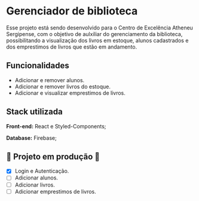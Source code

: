 
# Gerenciador de biblioteca
Esse projeto está sendo desenvolvido para o Centro de
Excelência Atheneu Sergipense, com o objetivo de aulxiliar
do gerenciamento da biblioteca, possibilitando a visualização
dos livros em estoque, alunos cadastrados e  dos emprestimos
de livros que estão em andamento.
## Funcionalidades

- Adicionar e remover alunos.
- Adicionar e remover livros do estoque.
- Adicionar e visualizar emprestimos de livros.



## Stack utilizada

**Front-end:** React e Styled-Components;

**Database:** Firebase;



    
## 🚧 Projeto em produção 🚧

- [x] Login e Autenticação.
- [ ] Adicionar alunos.
- [ ] Adicionar livros.
- [ ] Adicionar emprestimos de livros.
